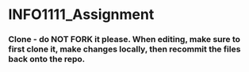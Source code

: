 # INFO1111_Assignment

### Clone - do NOT FORK it please. When editing, make sure to first clone it, make changes locally, then recommit the files back onto the repo. 